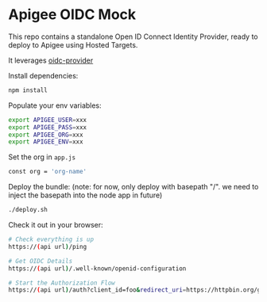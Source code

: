 # Apigee OIDC Mock

This repo contains a standalone Open ID Connect Identity Provider, ready to deploy to Apigee using Hosted Targets.

It leverages [oidc-provider](https://github.com/panva/node-oidc-provider)

Install dependencies:
``` bash
npm install
```

Populate your env variables:
```bash
export APIGEE_USER=xxx
export APIGEE_PASS=xxx
export APIGEE_ORG=xxx
export APIGEE_ENV=xxx
```

Set the org in `app.js`
``` bash
const org = 'org-name'
```

Deploy the bundle: 
(note: for now, only deploy with basepath "/". we need to inject the basepath into the node app in future)
``` bash
./deploy.sh
```

Check it out in your browser:
``` bash
# Check everything is up
https://(api url)/ping

# Get OIDC Details
https://(api url)/.well-known/openid-configuration

# Start the Authorization Flow
https://(api url)/auth?client_id=foo&redirect_uri=https://httpbin.org/get&response_type=code&scope=openid&state=123

```
